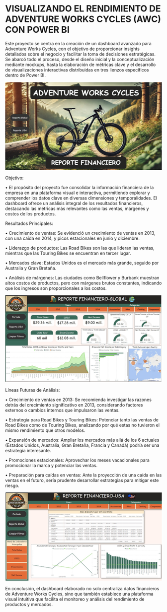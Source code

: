 # VISUALIZANDO EL RENDIMIENTO DE ADVENTURE WORKS CYCLES (AWC) CON POWER BI

Este proyecto se centra en la creación de un dashboard avanzado para Adventure Works Cycles, con el objetivo de proporcionar insights detallados sobre el negocio y facilitar la toma de decisiones estratégicas. 
Se abarcó todo el proceso, desde el diseño inicial y la conceptualización mediante mockups, hasta la elaboración de métricas clave y el desarrollo de visualizaciones interactivas distribuidas en tres lienzos específicos dentro de Power BI.

<div>
  <img src="Imagenes/Portada.jpg" alt="Portada" style="max-width: 100%; height: auto;">
</div>

Objetivo:

• El propósito del proyecto fue consolidar la información financiera de la empresa en una plataforma visual e interactiva, permitiendo explorar y comprender los datos clave en diversas dimensiones y temporalidades. El dashboard ofrece un análisis integral de los resultados financieros, destacando las métricas más relevantes como las ventas, márgenes y costos de los productos.

Resultados Principales:

• Crecimiento de ventas: Se evidenció un crecimiento de ventas en 2013, con una caída en 2014, y picos estacionales en junio y diciembre.

• Liderazgo de productos: Las Road Bikes son las que lideran las ventas, mientras que las Touring Bikes se encuentran en tercer lugar.

• Mercados clave: Estados Unidos es el mercado más grande, seguido por Australia y Gran Bretaña.

• Análisis de márgenes: Las ciudades como Bellflower y Burbank muestran altos costos de productos, pero con márgenes brutos constantes, indicando que los ingresos son proporcionales a los costos.


<div>
  <img src="Imagenes/Hoja1.jpg" alt="Portada" style="max-width: 100%; height: auto;">
</div>


Líneas Futuras de Análisis:

• Crecimiento de ventas en 2013: Se recomienda investigar las razones detrás del crecimiento significativo en 2013, considerando factores externos o cambios internos que impulsaron las ventas.

• Estrategia para Road Bikes y Touring Bikes: Potenciar tanto las ventas de Road Bikes como de Touring Bikes, analizando por qué estas no tuvieron el mismo rendimiento que otros modelos.

• Expansión de mercados: Ampliar los mercados más allá de los 6 actuales (Estados Unidos, Australia, Gran Bretaña, Francia y Canadá) podría ser una estrategia interesante.

• Promociones estacionales: Aprovechar los meses vacacionales para promocionar la marca y potenciar las ventas.

• Preparación para caídas en ventas: Ante la proyección de una caída en las ventas en el futuro, sería prudente desarrollar estrategias para mitigar este riesgo.


<div>
  <img src="Imagenes/Hoja2.jpg" alt="Portada" style="max-width: 100%; height: auto;">
</div>


En conclusión, el dashboard elaborado no solo centraliza datos financieros de Adventure Works Cycles, sino que también establece una plataforma visual intuitiva que facilita el monitoreo y análisis del rendimiento de productos y mercados.
